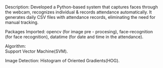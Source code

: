 Description:
   Developed a Python-based system that captures faces through the webcam, recognizes individual & records attendance automatically.
   It generates daily CSV files with attendance records, eliminating the need for manual tracking.

Packages Imported:
   opencv (for image pre - procesing), 
   face-recognition (for face recognition),
   datatime (for date and time in the attendance).   
  
Algorithm:   
  Support Vector Machine(SVM).
  
Image Detection: 
   Histogram of Oriented Gradients(HOG).    
  
   
